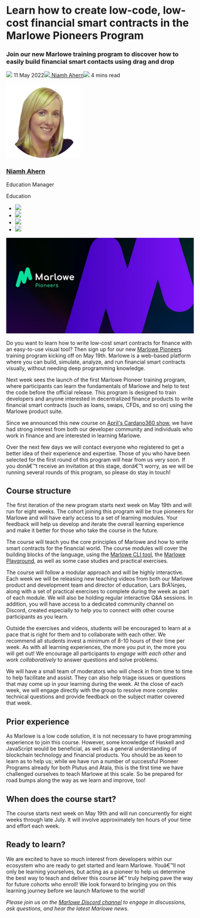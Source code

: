 # Learn how to create low-code, low-cost financial smart contracts in the Marlowe Pioneers Program
### **Join our new Marlowe training program to discover how to easily build financial smart contacts using drag and drop**
![](img/2022-05-11-learn-how-to-create-low-code-low-cost-financial-smart-contracts-in-the-marlowe-pioneers-program.002.png) 11 May 2022![](img/2022-05-11-learn-how-to-create-low-code-low-cost-financial-smart-contracts-in-the-marlowe-pioneers-program.002.png)[ Niamh Ahern](/en/blog/authors/niamh-ahern/page-1/)![](img/2022-05-11-learn-how-to-create-low-code-low-cost-financial-smart-contracts-in-the-marlowe-pioneers-program.003.png) 4 mins read

![Niamh Ahern](img/2022-05-11-learn-how-to-create-low-code-low-cost-financial-smart-contracts-in-the-marlowe-pioneers-program.004.png)[](/en/blog/authors/niamh-ahern/page-1/)
### [**Niamh Ahern**](/en/blog/authors/niamh-ahern/page-1/)
Education Manager

Education

- ![](img/2022-05-11-learn-how-to-create-low-code-low-cost-financial-smart-contracts-in-the-marlowe-pioneers-program.005.png)[](mailto:niamh.ahern@iohk.io "Email")
- ![](img/2022-05-11-learn-how-to-create-low-code-low-cost-financial-smart-contracts-in-the-marlowe-pioneers-program.006.png)[](https://www.linkedin.com/in/niamh-ahern-67849949/ "LinkedIn")
- ![](img/2022-05-11-learn-how-to-create-low-code-low-cost-financial-smart-contracts-in-the-marlowe-pioneers-program.007.png)[](https://twitter.com/nahern_iohk?lang=en "Twitter")
- ![](img/2022-05-11-learn-how-to-create-low-code-low-cost-financial-smart-contracts-in-the-marlowe-pioneers-program.008.png)[](https://github.com/nahern "GitHub")

![Learn how to create low-code, low-cost financial smart contracts in the Marlowe Pioneers Program](img/2022-05-11-learn-how-to-create-low-code-low-cost-financial-smart-contracts-in-the-marlowe-pioneers-program.009.jpeg)

Do you want to learn how to write low-cost smart contracts for finance with an easy-to-use visual tool? Then sign up for our new [Marlowe Pioneers](https://pioneers.marlowe-finance.io/) training program kicking off on May 19th. Marlowe is a web-based platform where you can build, simulate, analyze, and run financial smart contracts visually, without needing deep programming knowledge. 

Next week sees the launch of the first Marlowe Pioneer training program, where participants can learn the fundamentals of Marlowe and help to test the code before the official release. This program is designed to train developers and anyone interested in decentralized finance products to write financial smart contracts (such as loans, swaps, CFDs, and so on) using the Marlowe product suite. 

Since we announced this new course on [April's Cardano360 show](https://www.youtube.com/watch?v=b4x5OIy4shU&t=1285s), we have had strong interest from both our developer community and individuals who work in finance and are interested in learning Marlowe. 

Over the next few days we will contact everyone who registered to get a better idea of their experience and expertise. Those of you who have been selected for the first round of this program will hear from us very soon. If you donâ€™t receive an invitation at this stage, donâ€™t worry, as we will be running several rounds of this program, so please do stay in touch!
## **Course structure**
The first iteration of the new program starts next week on May 19th and will run for eight weeks. The cohort joining this program will be true pioneers for Marlowe and will have early access to a set of learning modules. Your feedback will help us develop and iterate the overall learning experience and make it better for those who take the course in the future.

The course will teach you the core principles of Marlowe and how to write smart contracts for the financial world. The course modules will cover the building blocks of the language, using the [Marlowe CLI tool](https://iohk.io/en/blog/posts/2022/04/19/introducing-the-new-command-line-interface-tool-for-marlowe/), the [Marlowe Playground](https://iohk.io/en/blog/posts/2022/03/04/diving-deeper-into-the-marlowe-playground/), as well as some case studies and practical exercises. 

The course will follow a modular approach and will be highly interactive. Each week we will be releasing new teaching videos from both our Marlowe product and development team and director of education, Lars BrÃ¼njes, along with a set of practical exercises to complete during the week as part of each module. We will also be holding regular interactive Q&A sessions. In addition, you will have access to a dedicated community channel on Discord, created especially to help you to connect with other course participants as you learn. 

Outside the exercises and videos, students will be encouraged to learn at a pace that is right for them and to collaborate with each other. We recommend all students invest a minimum of 8-10 hours of their time per week. As with all learning experiences, the more you put in, the more you will get out! We encourage all participants to *engage with each other* and *work collaboratively* to answer questions and solve problems. 

We will have a small team of moderators who will check in from time to time to help facilitate and assist. They can also help triage issues or questions that may come up in your learning during the week. At the close of each week, we will engage directly with the group to resolve more complex technical questions and provide feedback on the subject matter covered that week. 
## **Prior experience**
As Marlowe is a low code solution, it is not necessary to have programming experience to join this course. However, some knowledge of Haskell and JavaScript would be beneficial, as well as a general understanding of blockchain technology and financial products. You should be as keen to learn as to help us; while we have run a number of successful Pioneer Programs already for both Plutus and Atala, this is the first time we have challenged ourselves to teach Marlowe at this scale. So be prepared for road bumps along the way as we learn and improve, too!
## **When does the course start?**
The course starts next week on May 19th and will run concurrently for eight weeks through late July. It will involve approximately ten hours of your time and effort each week.
## **Ready to learn?**
We are excited to have so much interest from developers within our ecosystem who are ready to get started and learn Marlowe. Youâ€™ll not only be learning yourselves, but acting as a pioneer to help us determine the best way to teach and deliver this course â€“ truly helping pave the way for future cohorts who enroll! We look forward to bringing you on this learning journey before we launch Marlowe to the world!

*Please join us on the [Marlowe Discord channel](https://discord.com/channels/826816523368005654/936295815926927390/936316494042779698) to engage in discussions, ask questions, and hear the latest Marlowe news.*
